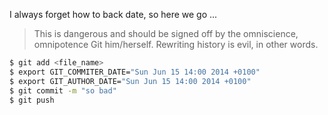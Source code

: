 I always forget how to back date, so here we go ...

> This is dangerous and should be signed off by the omniscience, omnipotence Git him/herself. Rewriting history is evil, in other words.

```bash
$ git add <file_name>
$ export GIT_COMMITER_DATE="Sun Jun 15 14:00 2014 +0100"
$ export GIT_AUTHOR_DATE="Sun Jun 15 14:00 2014 +0100"
$ git commit -m "so bad"
$ git push
```